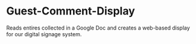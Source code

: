 # Guest-Comment-Display
Reads entires collected in a Google Doc and creates a web-based display for our digital signage system.
